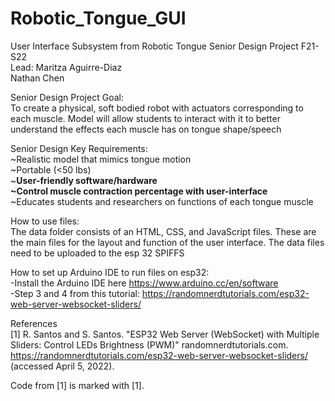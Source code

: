 # Robotic_Tongue_GUI
User Interface Subsystem from Robotic Tongue Senior Design Project F21-S22 <br>
Lead: Maritza Aguirre-Diaz <br>
Nathan Chen <br>
 
Senior Design Project Goal:   <br>
To create a physical, soft bodied robot with actuators corresponding to each muscle.
Model will allow students to interact with it to better understand the effects each muscle has on tongue shape/speech

Senior Design Key Requirements: <br>
~Realistic model that mimics tongue motion <br>
~Portable (<50 lbs) <br>
~**User-friendly software/hardware <br>
~Control muscle contraction percentage with user-interface** <br>
~Educates students and researchers on functions of each tongue muscle <br>

How to use files: <br>
The data folder consists of an HTML, CSS, and JavaScript files. These are the main files for the layout and function of the user interface. The data files need to be uploaded to the esp 32 SPIFFS <br>

How to set up Arduino IDE to run files on esp32:<br>
-Install the Arduino IDE here https://www.arduino.cc/en/software<br>
-Step 3 and 4 from this tutorial: https://randomnerdtutorials.com/esp32-web-server-websocket-sliders/<br>

References <br>
[1] R. Santos and S. Santos. "ESP32 Web Server (WebSocket) with Multiple <br>
Sliders: Control LEDs Brightness (PWM)" randomnerdtutorials.com.  <br>
https://randomnerdtutorials.com/esp32-web-server-websocket-sliders/ (accessed April 5, 2022). <br>

Code from [1] is marked with [1].

